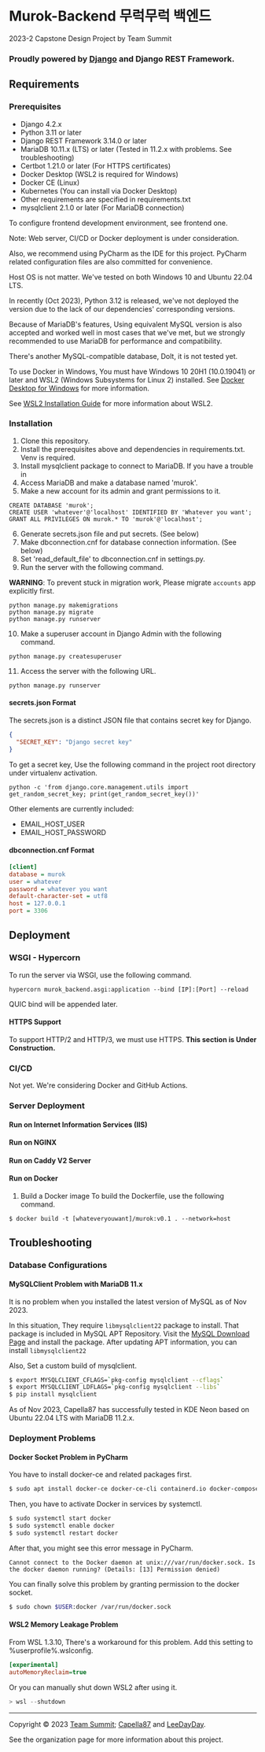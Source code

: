 # Murok-Backend 무럭무럭 백엔드
2023-2 Capstone Design Project by Team Summit

### Proudly powered by **[Django](https://djangoproject.com)** and **Django REST Framework**.

## Requirements
### Prerequisites
* Django 4.2.x
* Python 3.11 or later
* Django REST Framework 3.14.0 or later
* MariaDB 10.11.x (LTS) or later (Tested in 11.2.x with problems. See troubleshooting)
* Certbot 1.21.0 or later (For HTTPS certificates)
* Docker Desktop (WSL2 is required for Windows)
* Docker CE (Linux)
* Kubernetes (You can install via Docker Desktop)
* Other requirements are specified in requirements.txt
* mysqlclient 2.1.0 or later (For MariaDB connection)

To configure frontend development environment, see frontend one.

Note: Web server, CI/CD or Docker deployment is under consideration.

Also, we recommend using PyCharm as the IDE for this project. PyCharm related configuration 
files are also committed for convenience. 

Host OS is not matter. We've tested on both Windows 10 and Ubuntu 22.04 LTS.

In recently (Oct 2023), Python 3.12 is released, we've not deployed the version due to 
the lack of our dependencies' corresponding versions.

Because of MariaDB's features, Using equivalent MySQL version is also accepted 
and worked well in most cases that we've met, 
but we strongly recommended to use MariaDB for performance and compatibility.

There's another MySQL-compatible database, Dolt, it is not tested yet.

To use Docker in Windows, You must have Windows 10 20H1 (10.0.19041) or later 
and WSL2 (Windows Subsystems for Linux 2) installed.
See [Docker Desktop for Windows](https://docs.docker.com/docker-for-windows/install/) for more information.

See [WSL2 Installation Guide](https://learn.microsoft.com/en-us/windows/wsl/install) for more information about WSL2.

### Installation
1. Clone this repository.
2. Install the prerequisites above and dependencies in requirements.txt. Venv is required.
3. Install mysqlclient package to connect to MariaDB. If you have a trouble in
4. Access MariaDB and make a database named 'murok'.
5. Make a new account for its admin and grant permissions to it.
```mariadb
CREATE DATABASE 'murok';
CREATE USER 'whatever'@'localhost' IDENTIFIED BY 'Whatever you want';
GRANT ALL PRIVILEGES ON murok.* TO 'murok'@'localhost';
```
6. Generate secrets.json file and put secrets. (See below)
7. Make dbconnection.cnf for database connection information. (See below)
8. Set 'read_default_file' to dbconnection.cnf in settings.py.
9. Run the server with the following command.

**WARNING**: To prevent stuck in migration work, Please migrate ```accounts``` app explicitly first.

```shell
python manage.py makemigrations
python manage.py migrate
python manage.py runserver
```

10. Make a superuser account in Django Admin with the following command.
```shell
python manage.py createsuperuser
```
11. Access the server with the following URL.
```url
python manage.py runserver
```

#### secrets.json Format
The secrets.json is a distinct JSON file that contains secret key for Django.
```json
{
  "SECRET_KEY": "Django secret key"
}
```

To get a secret key, Use the following command in the project root directory under virtualenv activation.
```shell
python -c 'from django.core.management.utils import get_random_secret_key; print(get_random_secret_key())'
```

Other elements are currently included:
* EMAIL_HOST_USER
* EMAIL_HOST_PASSWORD

#### dbconnection.cnf Format
```ini
[client]
database = murok
user = whatever
password = whatever you want
default-character-set = utf8
host = 127.0.0.1
port = 3306
```

## Deployment
### WSGI - Hypercorn
To run the server via WSGI, use the following command.
```shell
hypercorn murok_backend.asgi:application --bind [IP]:[Port] --reload
```
QUIC bind will be appended later.

#### HTTPS Support
To support HTTP/2 and HTTP/3, we must use HTTPS.
**This section is Under Construction.**

### CI/CD
Not yet. We're considering Docker and GitHub Actions.

### Server Deployment

#### Run on Internet Information Services (IIS)

#### Run on NGINX

#### Run on Caddy V2 Server

#### Run on Docker
1. Build a Docker image
To build the Dockerfile, use the following command.
```shell
$ docker build -t [whateveryouwant]/murok:v0.1 . --network=host
```

## Troubleshooting
### Database Configurations
#### MySQLClient Problem with MariaDB 11.x
It is no problem when you installed the latest version of MySQL as of Nov 2023.

In this situation, They require ```libmysqlclient22``` package to install. That package is included in MySQL APT Repository.
Visit the [MySQL Download Page](https://dev.mysql.com/downloads/repo/apt/) and install the package.
After updating APT information, you can install ```libmysqlclient22```

Also, Set a custom build of mysqlclient.
```bash
$ export MYSQLCLIENT_CFLAGS=`pkg-config mysqlclient --cflags`
$ export MYSQLCLIENT_LDFLAGS=`pkg-config mysqlclient --libs`
$ pip install mysqlclient
```

As of Nov 2023, Capella87 has successfully tested in KDE Neon based on Ubuntu 22.04 LTS with MariaDB 11.2.x.

### Deployment Problems
#### Docker Socket Problem in PyCharm
You have to install docker-ce and related packages first.
```bash
$ sudo apt install docker-ce docker-ce-cli containerd.io docker-compose-plugin
```

Then, you have to activate Docker in services by systemctl.
```bash
$ sudo systemctl start docker
$ sudo systemctl enable docker
$ sudo systemctl restart docker
```

After that, you might see this error message in PyCharm.
```text
Cannot connect to the Docker daemon at unix:///var/run/docker.sock. Is the docker daemon running? (Details: [13] Permission denied)
```

You can finally solve this problem by granting permission to the docker socket.
```bash
$ sudo chown $USER:docker /var/run/docker.sock
```

#### WSL2 Memory Leakage Problem
From WSL 1.3.10, There's a workaround for this problem. Add this setting to %userprofile%\.wslconfig.
```ini
[experimental]
autoMemoryReclaim=true
```
Or you can manually shut down WSL2 after using it.
```powershell
> wsl --shutdown
```

---
Copyright © 2023 [Team Summit](https://github.com/SummitCapstone); [Capella87](https://github.com/Capella87) and [LeeDayDay](https://github.com/LeeDayDay).

See the organization page for more information about this project.